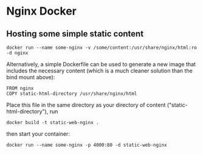 # Nginx Docker

## Hosting some simple static content

```console
docker run --name some-nginx -v /some/content:/usr/share/nginx/html:ro -d nginx
```

Alternatively, a simple Dockerfile can be used to generate a new image that includes the necessary content (which is a much cleaner solution than the bind mount above):

```console
FROM nginx
COPY static-html-directory /usr/share/nginx/html
```

Place this file in the same directory as your directory of content ("static-html-directory"), run

```console
docker build -t static-web-nginx .
```

then start your container:

```console
docker run --name some-nginx -p 4000:80 -d static-web-nginx
```
